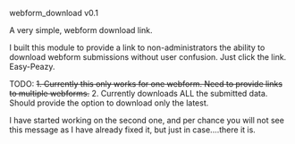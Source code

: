 webform_download v0.1

A very simple, webform download link.

I built this module to provide a link to non-administrators the ability to download
webform submissions without user confusion. Just click the link. Easy-Peazy.

TODO:
<strike>1. Currently this only works for one webform. Need to provide links to multiple webforms.</strike>
2. Currently downloads ALL the submitted data. Should provide the option to download only the latest.

I have started working on the second one, and per chance you will not see this message as I have
already fixed it, but just in case....there it is.

